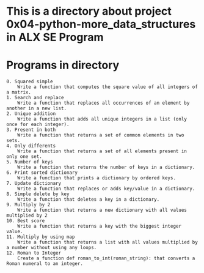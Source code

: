 # This is a directory about project 0x04-python-more_data_structures in ALX SE Program

# Programs in directory

    0. Squared simple 
        Write a function that computes the square value of all integers of a matrix.
    1. Search and replace 
        Write a function that replaces all occurrences of an element by another in a new list.
    2. Unique addition 
        Write a function that adds all unique integers in a list (only once for each integer).
    3. Present in both 
        Write a function that returns a set of common elements in two sets.
    4. Only differents 
        Write a function that returns a set of all elements present in only one set.
    5. Number of keys 
        Write a function that returns the number of keys in a dictionary.
    6. Print sorted dictionary 
        Write a function that prints a dictionary by ordered keys.
    7. Update dictionary 
        Write a function that replaces or adds key/value in a dictionary.
    8. Simple delete by key 
        Write a function that deletes a key in a dictionary.
    9. Multiply by 2
        Write a function that returns a new dictionary with all values multiplied by 2
    10. Best score 
        Write a function that returns a key with the biggest integer value.
    11. Multiply by using map 
        Write a function that returns a list with all values multiplied by a number without using any loops.
    12. Roman to Integer 
        Create a function def roman_to_int(roman_string): that converts a Roman numeral to an integer.
        